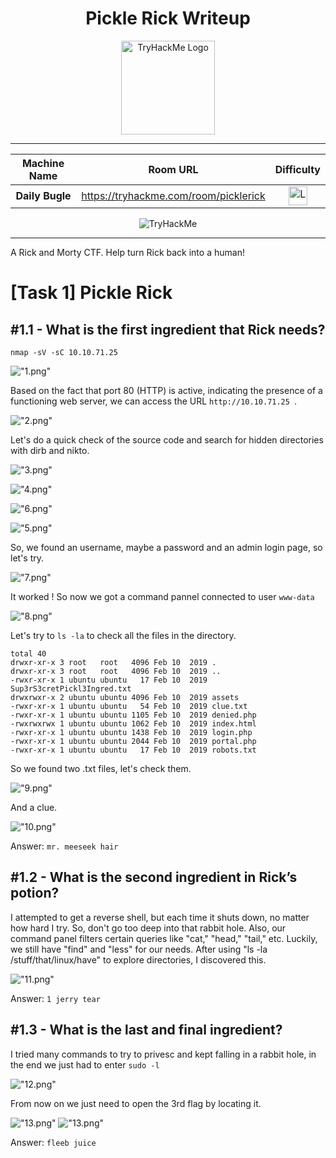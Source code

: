 <div align="center">

# Pickle Rick Writeup



<img src="../img/pr.jpeg" alt="TryHackMe Logo" width="150">

---

| Machine Name | Room URL | Difficulty |
| :--: | :--: | :--: |
| <b>Daily Bugle</b> | <a href="https://tryhackme.com/room/picklerick">https://tryhackme.com/room/picklerick</a> | <img src="../img/green.png" alt="Logo 1" width="30">

<img src="https://tryhackme-badges.s3.amazonaws.com/670.png" alt="TryHackMe">

---
</div>

A Rick and Morty CTF. Help turn Rick back into a human!


# [Task 1] Pickle Rick

## #1.1 - What is the first ingredient that Rick needs?
 

```
nmap -sV -sC 10.10.71.25 
```
!["1.png"](files/1.png)

Based on the fact that port 80 (HTTP) is active, indicating the presence of a functioning web server, we can access the URL ```http://10.10.71.25 ```.

!["2.png"](files/2.png)

Let's do a quick check of the source code and search for hidden directories with dirb and nikto.

!["3.png"](files/3.png)

!["4.png"](files/4.png)

!["6.png"](files/6.png)

!["5.png"](files/5.png)

So, we found an username, maybe a password and an admin login page, so let's try.

!["7.png"](files/7.png)

It worked ! So now we got a command pannel connected to user `www-data`

!["8.png"](files/8.png)

Let's try to `ls -la` to check all the files in the directory.

```
total 40
drwxr-xr-x 3 root   root   4096 Feb 10  2019 .
drwxr-xr-x 3 root   root   4096 Feb 10  2019 ..
-rwxr-xr-x 1 ubuntu ubuntu   17 Feb 10  2019 Sup3rS3cretPickl3Ingred.txt
drwxrwxr-x 2 ubuntu ubuntu 4096 Feb 10  2019 assets
-rwxr-xr-x 1 ubuntu ubuntu   54 Feb 10  2019 clue.txt
-rwxr-xr-x 1 ubuntu ubuntu 1105 Feb 10  2019 denied.php
-rwxrwxrwx 1 ubuntu ubuntu 1062 Feb 10  2019 index.html
-rwxr-xr-x 1 ubuntu ubuntu 1438 Feb 10  2019 login.php
-rwxr-xr-x 1 ubuntu ubuntu 2044 Feb 10  2019 portal.php
-rwxr-xr-x 1 ubuntu ubuntu   17 Feb 10  2019 robots.txt
```

So we found two .txt files, let's check them.

!["9.png"](files/9.png)

And a clue.

!["10.png"](files/10.png)

Answer: `mr. meeseek hair`

## #1.2 - What is the second ingredient in Rick’s potion?

I attempted to get a reverse shell, but each time it shuts down, no matter how hard I try. So, don't go too deep into that rabbit hole. Also, our command panel filters certain queries like "cat," "head," "tail," etc. Luckily, we still have "find" and "less" for our needs. After using "ls -la /stuff/that/linux/have" to explore directories, I discovered this.

!["11.png"](files/11.png)

Answer: `1 jerry tear`

## #1.3 - What is the last and final ingredient?

I tried many commands to try to privesc and kept falling in a rabbit hole, in the end we just had to enter `sudo -l`

!["12.png"](files/12.png)

From now on we just need to open the 3rd flag by locating it.

!["13.png"](files/13.png)
!["13.png"](files/14.png)

Answer: `fleeb juice`
